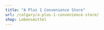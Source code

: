 ```yaml
---
title: "A Plus 1 Convenience Store"
url: /calgary/a-plus-1-convenience-store/
shop: Lebensmittel
---
```

